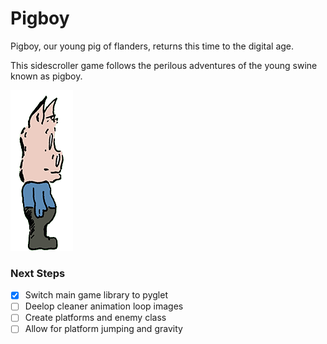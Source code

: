 # Pigboy

Pigboy, our young pig of flanders, returns this time to the digital age.   

This sidescroller game follows the perilous adventures of the young swine known as pigboy.  

![alt text](resources/pg_moving0R.png)

### Next Steps
- [X] Switch main game library to pyglet
- [ ] Deelop cleaner animation loop images
- [ ] Create platforms and enemy class
- [ ] Allow for platform jumping and gravity 
